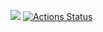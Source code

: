 <a href="https://codeclimate.com/github/codeclimate/codeclimate/maintainability"><img src="https://api.codeclimate.com/v1/badges/a99a88d28ad37a79dbf6/maintainability" /></a>
[![Actions Status](https://github.com/IvanP86/php-project-lvl1/workflows/myactions.yml/badge.svg)](https://github.com/IvanP86/php-project-lvl1/actions)
